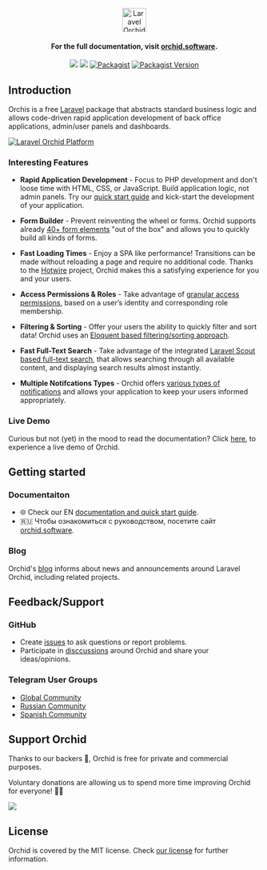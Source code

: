 <p align="center"> 
 <a href="https://orchid.software/"><img src="https://orchid.software/assets/img/logo-laravel-style.svg" alt="Laravel Orchid" height="48"></a>
</p>


<h4 align="center">For the full documentation, visit <a href="http://orchid.software">orchid.software</a>.</h4>

<p align="center">
<a href="https://github.com/orchidsoftware/platform/actions"><img src="https://github.com/orchidsoftware/platform/workflows/Tests/badge.svg"></a>
<a href="https://codecov.io/gh/orchidsoftware/platform"><img src="https://codecov.io/gh/orchidsoftware/platform/branch/master/graph/badge.svg" /></a>
<a href="https://packagist.org/packages/orchid/platform"><img alt="Packagist" src="https://img.shields.io/packagist/dt/orchid/platform.svg"></a>
<a href="https://packagist.org/packages/orchid/platform"><img alt="Packagist Version" src="https://img.shields.io/packagist/v/orchid/platform.svg"></a>
</p>

## Introduction

Orchis is a free [Laravel](https://laravel.com) package that abstracts standard business logic and allows code-driven rapid application development of back office applications, admin/user panels and dashboards.

<a href="https://raw.githubusercontent.com/orchidsoftware/platform/master/.github/IMAGES/promo-full.png">
  <img src="https://raw.githubusercontent.com/orchidsoftware/platform/master/.github/IMAGES/promo-full.png" alt="Laravel Orchid Platform" align="center" />
</a>

### Interesting Features

- **Rapid Application Development** - Focus to PHP development and don't loose time with HTML, CSS, or JavaScript. Build application logic, not admin panels. Try our [quick start guide](https://orchid.software/en/docs/quickstart/) and kick-start the development of your application.

- **Form Builder** - Prevent reinventing the wheel or forms. Orchid supports already [40+ form elements](https://orchid.software/en/docs/field/) "out of the box" and allows you to quickly build all kinds of forms.

- **Fast Loading Times** - Enjoy a SPA like performance! Transitions can be made without reloading a page and require no additional code. Thanks to the [Hotwire](https://hotwire.dev/) project, Orchid makes this a satisfying experience for you and your users.

- **Access Permissions & Roles** - Take advantage of [granular access permissions](https://orchid.software/en/docs/access/), based on a user’s identity and corresponding role membership.

- **Filtering & Sorting** - Offer your users the ability to quickly filter and sort data! Orchid uses an [Eloquent based filtering/sorting approach](https://orchid.software/en/docs/quickstart-sort-filter-table/).

- **Fast Full-Text Search** - Take advantage of the integrated [Laravel Scout based full-text search](https://orchid.software/en/docs/global-search/), that allows searching through all available content, and displaying search results almost instantly.

- **Multiple Notifcations Types** - Orchid offers [various types of notifications](https://orchid.software/en/docs/alert/) and allows your application to keep your users informed appropriately.

 ### Live Demo
 
Curious but not (yet) in the mood to read the documentation? Click [here](https://demo.orchid.software/login), to experience a live demo of Orchid.
 
## Getting started

### Documentaiton

* :globe_with_meridians: Check our EN [documentation and quick start guide](https://orchid.software/en/docs).
* :ru: Чтобы ознакомиться с руководством, посетите сайт [orchid.software](https://orchid.software/ru/docs).

### Blog

Orchid's [blog](https://blog.orchid.software/) informs about news and announcements around Laravel Orchid, including related projects.

## Feedback/Support

### GitHub

* Create [issues](https://github.com/orchidsoftware/platform/issues) to ask questions or report problems.
* Participate in [disccussions](https://github.com/orchidsoftware/platform/discussions) around Orchid and share your ideas/opinions.

### Telegram User Groups

* [Global Community](https://t.me/orchid_community)
* [Russian Community](https://t.me/orchid_russian_community)
* [Spanish Community](https://t.me/esLaravelOrchid)

## Support Orchid

Thanks to our backers 🙏, Orchid is free for private and commercial purposes. 

Voluntary donations are allowing us to spend more time improving Orchid for everyone! 👍🏻

<a href="https://opencollective.com/orchid#backers" target="_blank"><img src="https://opencollective.com/orchid/backers.svg?width=838"></a>

## License

Orchid is covered by the MIT license. Check [our license](LICENSE) for further information.
